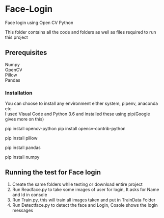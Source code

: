 # Face-Login
Face login using Open CV Python

This folder contains all the code and folders as well as files required to run this project

## Prerequisites
Numpy </br>
OpenCV </br>
Pillow </br>
Pandas

### Installation

You can choose to install any environment either system, pipenv, anaconda etc </br>
I used Visual Code and Python 3.6 and installed these using pip(Google gives more on this)

pip install opencv-python
pip install opencv-contrib-python

pip install pillow

pip install pandas

pip install numpy

## Running the test for Face login

1. Create the same folders while testing or download entire project
2. Run Readface.py to take some images of user for login, It asks for Name and Id in console 
3. Run Train.py, this will train all images taken and put in TrainData Folder
4. Run Detectface.py to detect the face and Login, Cosole shows the login messages
